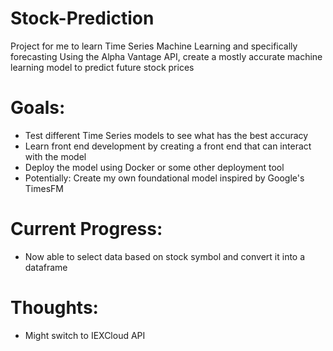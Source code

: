 # Stock-Prediction
Project for me to learn Time Series Machine Learning and specifically forecasting
Using the Alpha Vantage API, create a mostly accurate machine learning model to predict future stock prices

# Goals: 
- Test different Time Series models to see what has the best accuracy
- Learn front end development by creating a front end that can interact with the model
- Deploy the model using Docker or some other deployment tool
- Potentially: Create my own foundational model inspired by Google's TimesFM


# Current Progress: 
- Now able to select data based on stock symbol and convert it into a dataframe


# Thoughts:
- Might switch to IEXCloud API
